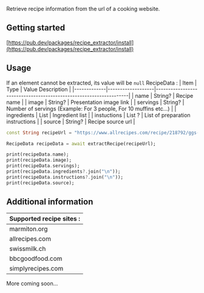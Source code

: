 <!-- 
This README describes the package. If you publish this package to pub.dev,
this README's contents appear on the landing page for your package.

For information about how to write a good package README, see the guide for
[writing package pages](https://dart.dev/guides/libraries/writing-package-pages). 

For general information about developing packages, see the Dart guide for
[creating packages](https://dart.dev/guides/libraries/create-library-packages)
and the Flutter guide for
[developing packages and plugins](https://flutter.dev/developing-packages). 
-->

Retrieve recipe information from the url of a cooking website.

## Getting started
[https://pub.dev/packages/recipe_extractor/install](https://pub.dev/packages/recipe_extractor/install)
## Usage
If an element cannot be extracted, its value will be `null`
RecipeData :
| Item        | Type              | Value Description                                                 |
|-------------|-------------------|-------------------------------------------------------------------|
| name        | String?           | Recipe name                                                       |
| image       | String?           | Presentation image link                                           |
| servings    | String?           | Number of servings (Example: For 3 people, For 10 muffins etc...) |
| ingredients | List <String>     | Ingredient list                                                   |
| instuctions | List <String>?    | List of preparation instructions                                  |
| source      | String?           | Recipe source url                                                 |

```dart
const String recipeUrl = "https://www.allrecipes.com/recipe/218792/ggs-chocolate-sheet-cake";

RecipeData recipeData = await extractRecipe(recipeUrl);

print(recipeData.name);
print(recipeData.image);
print(recipeData.servings);
print(recipeData.ingredients?.join("\n"));
print(recipeData.instructions?.join("\n"));
print(recipeData.source);
```




## Additional information
| Supported recipe sites : |
|--------------------------|
| marmiton.org             |
| allrecipes.com           |
| swissmilk.ch             |
| bbcgoodfood.com          |
| simplyrecipes.com        |

More coming soon...
